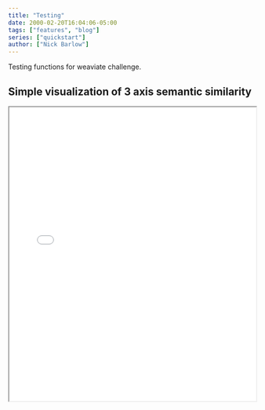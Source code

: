```yaml
---
title: "Testing"
date: 2000-02-20T16:04:06-05:00
tags: ["features", "blog"]
series: ["quickstart"]
author: ["Nick Barlow"]
---
```


Testing functions for weaviate challenge.

## Simple visualization of 3 axis semantic similarity


<iframe src="/temp-plot.html" width="100%" height="600"></iframe>

